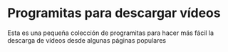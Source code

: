# Programitas para descargar vídeos

Esta es una pequeña colección de programitas para hacer más fácil la descarga de vídeos desde algunas páginas populares